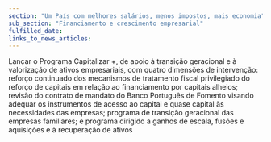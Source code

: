 ```yaml
---
section: "Um País com melhores salários, menos impostos, mais economia"
sub_section: "Financiamento e crescimento empresarial"
fulfilled_date:
links_to_news_articles:
---
```


Lançar o Programa Capitalizar +, de apoio à transição geracional e à valorização de ativos empresariais, com quatro dimensões de intervenção: reforço continuado dos mecanismos de tratamento fiscal privilegiado do reforço de capitais em relação ao financiamento por capitais alheios; revisão do contrato de mandato do Banco Português de Fomento visando adequar os instrumentos de acesso ao capital e quase capital às necessidades das empresas; programa de transição geracional das empresas familiares; e programa dirigido a ganhos de escala, fusões e aquisições e à recuperação de ativos